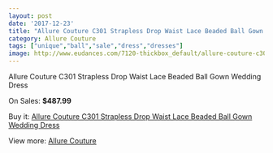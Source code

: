 ```yaml
---
layout: post
date: '2017-12-23'
title: "Allure Couture C301 Strapless Drop Waist Lace Beaded Ball Gown Wedding Dress"
category: Allure Couture
tags: ["unique","ball","sale","dress","dresses"]
image: http://www.eudances.com/7120-thickbox_default/allure-couture-c301-strapless-drop-waist-lace-beaded-ball-gown-wedding-dress.jpg
---
```

Allure Couture C301 Strapless Drop Waist Lace Beaded Ball Gown Wedding Dress

On Sales: **$487.99**
<a href="https://www.eudances.com/en/allure-couture/2581-allure-couture-c301-strapless-drop-waist-lace-beaded-ball-gown-wedding-dress.html"><amp-img layout="responsive" width="600" height="600" src="//www.eudances.com/7120-thickbox_default/allure-couture-c301-strapless-drop-waist-lace-beaded-ball-gown-wedding-dress.jpg" alt="Allure Couture C301 Strapless Drop Waist Lace Beaded Ball Gown Wedding Dress 0" /></a>
<a href="https://www.eudances.com/en/allure-couture/2581-allure-couture-c301-strapless-drop-waist-lace-beaded-ball-gown-wedding-dress.html"><amp-img layout="responsive" width="600" height="600" src="//www.eudances.com/7125-thickbox_default/allure-couture-c301-strapless-drop-waist-lace-beaded-ball-gown-wedding-dress.jpg" alt="Allure Couture C301 Strapless Drop Waist Lace Beaded Ball Gown Wedding Dress 1" /></a>
<a href="https://www.eudances.com/en/allure-couture/2581-allure-couture-c301-strapless-drop-waist-lace-beaded-ball-gown-wedding-dress.html"><amp-img layout="responsive" width="600" height="600" src="//www.eudances.com/7124-thickbox_default/allure-couture-c301-strapless-drop-waist-lace-beaded-ball-gown-wedding-dress.jpg" alt="Allure Couture C301 Strapless Drop Waist Lace Beaded Ball Gown Wedding Dress 2" /></a>
<a href="https://www.eudances.com/en/allure-couture/2581-allure-couture-c301-strapless-drop-waist-lace-beaded-ball-gown-wedding-dress.html"><amp-img layout="responsive" width="600" height="600" src="//www.eudances.com/7123-thickbox_default/allure-couture-c301-strapless-drop-waist-lace-beaded-ball-gown-wedding-dress.jpg" alt="Allure Couture C301 Strapless Drop Waist Lace Beaded Ball Gown Wedding Dress 3" /></a>
<a href="https://www.eudances.com/en/allure-couture/2581-allure-couture-c301-strapless-drop-waist-lace-beaded-ball-gown-wedding-dress.html"><amp-img layout="responsive" width="600" height="600" src="//www.eudances.com/7122-thickbox_default/allure-couture-c301-strapless-drop-waist-lace-beaded-ball-gown-wedding-dress.jpg" alt="Allure Couture C301 Strapless Drop Waist Lace Beaded Ball Gown Wedding Dress 4" /></a>
<a href="https://www.eudances.com/en/allure-couture/2581-allure-couture-c301-strapless-drop-waist-lace-beaded-ball-gown-wedding-dress.html"><amp-img layout="responsive" width="600" height="600" src="//www.eudances.com/7121-thickbox_default/allure-couture-c301-strapless-drop-waist-lace-beaded-ball-gown-wedding-dress.jpg" alt="Allure Couture C301 Strapless Drop Waist Lace Beaded Ball Gown Wedding Dress 5" /></a>

Buy it: [Allure Couture C301 Strapless Drop Waist Lace Beaded Ball Gown Wedding Dress](https://www.eudances.com/en/allure-couture/2581-allure-couture-c301-strapless-drop-waist-lace-beaded-ball-gown-wedding-dress.html "Allure Couture C301 Strapless Drop Waist Lace Beaded Ball Gown Wedding Dress")

View more: [Allure Couture](https://www.eudances.com/en/37-allure-couture "Allure Couture")